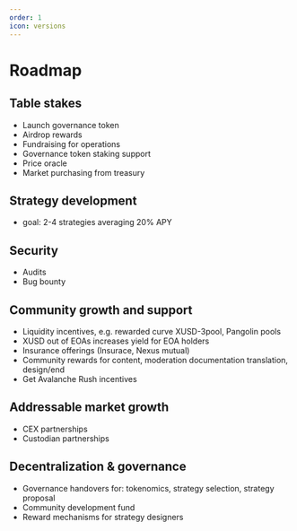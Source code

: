 ```yaml
---
order: 1
icon: versions
---
```

# Roadmap
## Table stakes
* Launch governance token
* Airdrop rewards
* Fundraising for operations
* Governance token staking support
* Price oracle
* Market purchasing from treasury
## Strategy development
* goal: 2-4 strategies averaging 20% APY
## Security
* Audits
* Bug bounty
## Community growth and support
* Liquidity incentives, e.g. rewarded curve XUSD-3pool, Pangolin pools
* XUSD out of EOAs increases yield for EOA holders
* Insurance offerings (Insurace, Nexus mutual)
* Community rewards for content, moderation documentation translation, design/end
* Get Avalanche Rush incentives
## Addressable market growth
* CEX partnerships
* Custodian partnerships
## Decentralization & governance
* Governance handovers for: tokenomics, strategy selection, strategy proposal
* Community development fund
* Reward mechanisms for strategy designers

